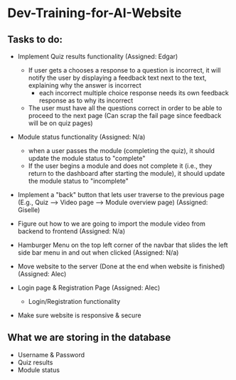 # Dev-Training-for-AI-Website

## Tasks to do:
- Implement Quiz results functionality (Assigned: Edgar)
    - If user gets a chooses a response to a question is incorrect, it will notify the user by displaying a feedback text next to the text, explaining why the answer is incorrect
        - each incorrect multiple choice response needs its own feedback response as to why its incorrect
    - The user must have all the questions correct in order to be able to proceed to the next page (Can scrap the fail page since feedback will be on quiz pages)

- Module status functionality (Assigned: N/a)
    - when a user passes the module (completing the quiz), it should update the module status to "complete"
    - If the user begins a module and does not complete it (i.e., they return to the dashboard after starting the module), it should update the module status to "incomplete"

- Implement a "back" button that lets user traverse to the previous page (E.g., Quiz --> Video page --> Module overview page) (Assigned: Giselle)

- Figure out how to we are going to import the module video from backend to frontend (Assigned: N/a)

- Hamburger Menu on the top left corner of the navbar that slides the left side bar menu in and out when clicked (Assigned: N/a)

- Move website to the server (Done at the end when website is finished) (Assigned: Alec)

- Login page & Registration Page (Assigned: Alec)
    - Login/Registration functionality

- Make sure website is responsive & secure


## What we are storing in the database
- Username & Password
- Quiz results
- Module status 